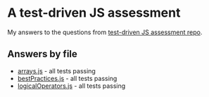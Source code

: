 # A test-driven JS assessment

My answers to the questions from [test-driven JS assessment repo](https://github.com/rmurphey/js-assessment).

## Answers by file

* [arrays.js](app/arrays.js) - all tests passing
* [bestPractices.js](app/bestPractices.js) - all tests passing
* [logicalOperators.js](app/logicalOperators.js) - all tests passing

